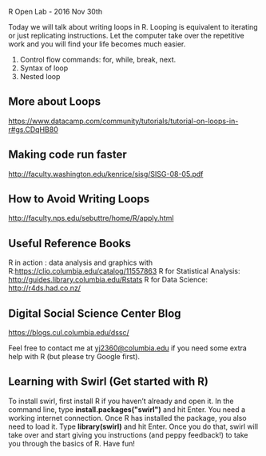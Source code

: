 R Open Lab - 2016 Nov 30th

Today we will talk about writing loops in R. Looping is equivalent to iterating or just replicating instructions. Let the computer take over the repetitive work and you will find your life becomes much easier. 

1.	Control flow commands: for, while, break, next.
2.	Syntax of loop
3.	Nested loop

## More about Loops
https://www.datacamp.com/community/tutorials/tutorial-on-loops-in-r#gs.CDqHB80

## Making code run faster
http://faculty.washington.edu/kenrice/sisg/SISG-08-05.pdf

## How to Avoid Writing Loops
http://faculty.nps.edu/sebuttre/home/R/apply.html

## Useful Reference Books
R in action : data analysis and graphics with R:https://clio.columbia.edu/catalog/11557863
R for Statistical Analysis: http://guides.library.columbia.edu/Rstats
R for Data Science: http://r4ds.had.co.nz/

## Digital Social Science Center Blog
https://blogs.cul.columbia.edu/dssc/


Feel free to contact me at yj2360@columbia.edu if you need some extra help with R (but please try Google first).



## Learning with Swirl (Get started with R)
To install swirl, first install R if you haven’t already and open it. In the command line, type
**install.packages("swirl")**
and hit Enter. You need a working internet connection. Once R has installed the package, you also need to load it. Type
**library(swirl)**
and hit Enter. Once you do that, swirl will take over and start giving you instructions (and peppy feedback!) to take you through the basics of R. Have fun!
